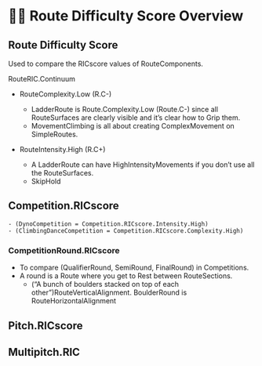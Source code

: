# 🔷🔺 <route>Route</route> Difficulty Score Overview 


## <route>Route</route> Difficulty Score
Used to compare the RICscore values of RouteComponents.

RouteRIC.Continuum
- RouteComplexity.Low (R.C-)
    - LadderRoute is Route.Complexity.Low (Route.C-) since all RouteSurfaces are clearly visible and it’s clear how to Grip them.
    - MovementClimbing is all about creating ComplexMovement on SimpleRoutes.

- RouteIntensity.High (R.C+)
    - A LadderRoute can have HighIntensityMovements if you don’t use all the RouteSurfaces.  
    - SkipHold


## Competition.RICscore
    - (DynoCompetition = Competition.RICscore.Intensity.High)
    - (ClimbingDanceCompetition = Competition.RICscore.Complexity.High)

### CompetitionRound.RICscore
- To compare (QualifierRound, SemiRound, FinalRound) in Competitions.
- A round is a <route>Route</route> where you get to Rest between RouteSections.
    - (“A bunch of boulders stacked on top of each other”)RouteVerticalAlignment. BoulderRound is RouteHorizontalAlignment

## Pitch.RICscore


## Multipitch.RIC

